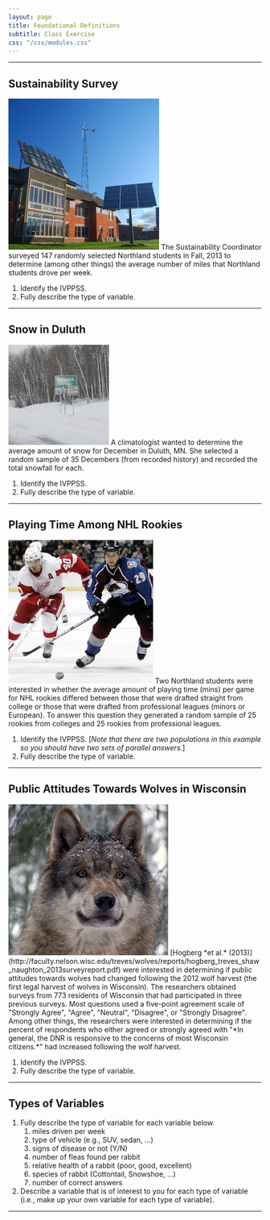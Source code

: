 ```yaml
---
layout: page
title: Foundational Definitions
subtitle: Class Exercise
css: "/css/modules.css"
---
```


----

## Sustainability Survey
<img src="../zimgs/ncmellc.jpg" alt="NC MELLC" class="img-right">
The Sustainability Coordinator surveyed 147 randomly selected Northland students in Fall, 2013 to determine (among other things) the average number of miles that Northland students drove per week.

1. Identify the IVPPSS.
1. Fully describe the type of variable.

----

## Snow in Duluth
<img src="../zimgs/duluthsnow.jpg" alt="Duluth snow" class="img-right">
A climatologist wanted to determine the average amount of snow for December in Duluth, MN.  She selected a random sample of 35 Decembers (from recorded history) and recorded the total snowfall for each.

1. Identify the IVPPSS.
1. Fully describe the type of variable.

----

## Playing Time Among NHL Rookies
<img src="../zimgs/nhlhockey.jpg" alt="Hockey" class="img-right">
Two Northland students were interested in whether the average amount of playing time (mins) per game for NHL rookies differed between those that were drafted straight from college or those that were drafted from professional leagues (minors or European).  To answer this question they generated a random sample of 25 rookies from colleges and 25 rookies from professional leagues.

1. Identify the IVPPSS.  [*Note that there are two populations in this example so you should have two sets of parallel answers.*]
1. Fully describe the type of variable.

----

## Public Attitudes Towards Wolves in Wisconsin
<img src="../zimgs/wiwolf.jpg" alt="Wolf" class="img-right">
[Hogberg *et al.* (2013)](http://faculty.nelson.wisc.edu/treves/wolves/reports/hogberg_treves_shaw_naughton_2013surveyreport.pdf) were interested in determining if public attitudes towards wolves had changed following the 2012 wolf harvest (the first legal harvest of wolves in Wisconsin).  The researchers obtained surveys from 773 residents of Wisconsin that had participated in three previous surveys.  Most questions used a five-point agreement scale of "Strongly Agree", "Agree", "Neutral", "Disagree", or "Strongly Disagree".  Among other things, the researchers were interested in determining if the percent of respondents who either agreed or strongly agreed with "*In general, the DNR is responsive to the concerns of most Wisconsin citizens.*" had increased following the wolf harvest.

1. Identify the IVPPSS.
1. Fully describe the type of variable.

----

## Types of Variables

1. Fully describe the type of variable for each variable below.
    1. miles driven per week
    1. type of vehicle (e.g., SUV, sedan, ...)
    1. signs of disease or not (Y/N)
    1. number of fleas found per rabbit
    1. relative health of a rabbit (poor, good, excellent)
    1. species of rabbit (Cottontail, Snowshoe, ...)
    1. number of correct answers
2. Describe a variable that is of interest to you for each type of variable (i.e., make up your own variable for each type of variable).

----
